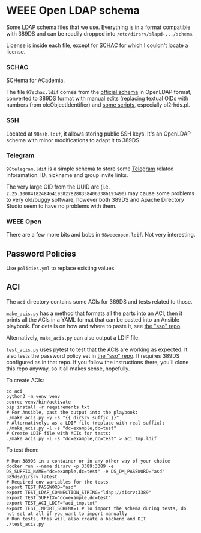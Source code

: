 # WEEE Open LDAP schema

Some LDAP schema files that we use. Everything is in a format compatible with 389DS and can be readily dropped into `/etc/dirsrv/slapd-.../schema`.

License is inside each file, except for [SCHAC](https://wiki.refeds.org/display/STAN/SCHAC+Releases) for which I couldn't locate a license.

### SCHAC

SCHema for ACademia.

The file `97schac.ldif` comes from the [official schema](https://wiki.refeds.org/display/STAN/SCHAC+Releases) in OpenLDAP format, converted to 389DS format with manual edits (replacing textual OIDs with numbers from olcObjectIdentifier) and [some scripts](https://directory.fedoraproject.org/docs/389ds/howto/howto-openldapmigration.html), especially ol2rhds.pl.

### SSH

Located at `98ssh.ldif`, it allows storing public SSH keys. It's an OpenLDAP schema with minor modifications to adapt it to 389DS.

### Telegram

`98telegram.ldif` is a simple schema to store some [Telegram](https://telegram.org/) related inforamation: ID, nickname and group invite links.

The very large OID from the UUID arc (i.e. `2.25.100841824846419382782883384063386193490`) may cause some problems to very old/buggy software, however both 389DS and Apache Directory Studio seem to have no problems with them.

### WEEE Open

There are a few more bits and bobs in `98weeeopen.ldif`. Not very interesting.

## Password Policies

Use `policies.yml` to replace existing values.

## ACI

The `aci` directory contains some ACIs for 389DS and tests related to those.

`make_acis.py` has a method that formats all the parts into an ACI, then it prints all the ACIs in a YAML format that can be
pasted into an Ansible playbook. For details on how and where to paste it, see
[the "sso" repo](https://github.com/WEEE-Open/sso).

Alternatively, `make_acis.py` can also output a LDIF file.

`test_acis.py` uses pytest to test that the ACIs are working as expected. It also tests the password policy set in
[the "sso" repo](https://github.com/WEEE-Open/sso). It requires 389DS configured as in that repo. If you follow the
instructions there, you'll clone this repo anyway, so it all makes sense, hopefully.

To create ACIs:

```shell
cd aci
python3 -m venv venv
source venv/bin/activate
pip install -r requirements.txt
# For Ansible, past the output into the playbook:
./make_acis.py -y -s "{{ dirsrv_suffix }}"
# Alternatively, as a LDIF file (replace with real suffix):
./make_acis.py -l -s "dc=example,dc=test"
# Create LDIF file with ACIs for tests:
./make_acis.py -l -s "dc=example,dc=test" > aci_tmp.ldif
```
To test them:

```shell
# Run 389DS in a container or in any other way of your choice
docker run --name dirsrv -p 3389:3389 -e DS_SUFFIX_NAME="dc=example,dc=test" -e DS_DM_PASSWORD="asd" 389ds/dirsrv:latest
# Required env variables for the tests
export TEST_PASSWORD="asd"
export TEST_LDAP_CONNECTION_STRING="ldap://disrv:3389"
export TEST_SUFFIX="dc=example,dc=test"
export TEST_ACI_LDIF="aci_tmp.txt"
export TEST_IMPORT_SCHEMA=1 # To import the schema during tests, do not set at all if you want to import manually
# Run tests, this will also create a backend and DIT
./test_acis.py
```
